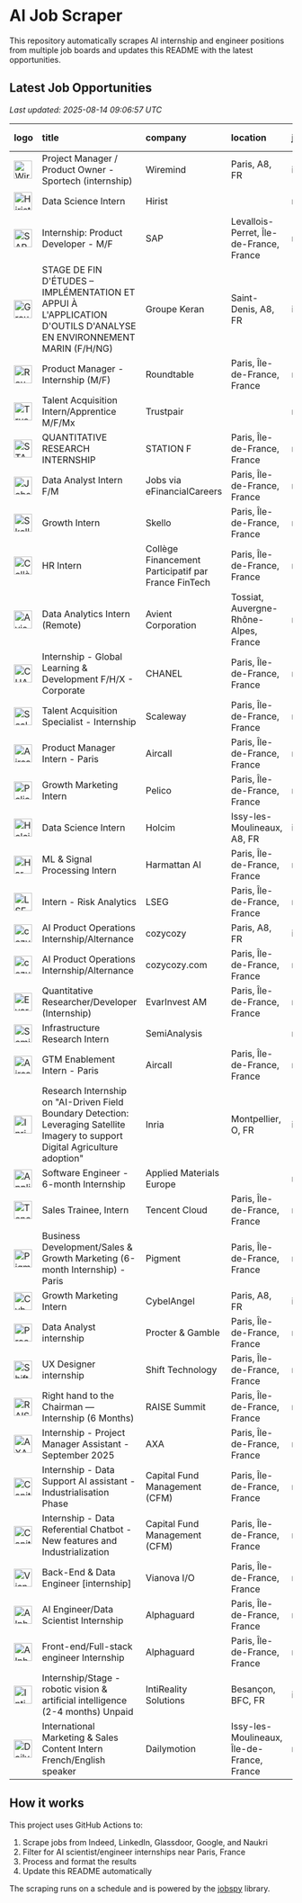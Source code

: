 # AI Job Scraper

This repository automatically scrapes AI internship and engineer positions from multiple job boards and updates this README with the latest opportunities.

## Latest Job Opportunities

*Last updated: 2025-08-14 09:06:57 UTC*

| logo                                                                                                                                                                           | title                                                                                                                             | company                                             | location                                   | job_type   | apply                                                                                                         |   age (d) |
|:-------------------------------------------------------------------------------------------------------------------------------------------------------------------------------|:----------------------------------------------------------------------------------------------------------------------------------|:----------------------------------------------------|:-------------------------------------------|:-----------|:--------------------------------------------------------------------------------------------------------------|----------:|
| <img src="https://logo.clearbit.com/wiremind.com" width="32" height="32" alt="Wiremind logo">                                                                                  | Project Manager / Product Owner - Sportech (internship)                                                                           | Wiremind                                            | Paris, A8, FR                              | internship | [![Apply](https://img.shields.io/badge/Apply-brightgreen)](https://fr.indeed.com/viewjob?jk=4e57af2e7b829ca8) |         2 |
| <img src="https://logo.clearbit.com/hirist.com" width="32" height="32" alt="Hirist logo">                                                                                      | Data Science Intern                                                                                                               | Hirist                                              |                                            | nan        | [![Apply](https://img.shields.io/badge/Apply-brightgreen)](https://www.linkedin.com/jobs/view/4281245390)     |         2 |
| <img src="https://logo.clearbit.com/sap.com" width="32" height="32" alt="SAP logo">                                                                                            | Internship: Product Developer - M/F                                                                                               | SAP                                                 | Levallois-Perret, Île-de-France, France    | nan        | [![Apply](https://img.shields.io/badge/Apply-brightgreen)](https://www.linkedin.com/jobs/view/4283928456)     |         2 |
| <img src="https://logo.clearbit.com/groupekeran.com" width="32" height="32" alt="Groupe Keran logo">                                                                           | STAGE DE FIN D'ÉTUDES – IMPLÉMENTATION ET APPUI À L'APPLICATION D'OUTILS D'ANALYSE EN ENVIRONNEMENT MARIN (F/H/NG)                | Groupe Keran                                        | Saint-Denis, A8, FR                        | internship | [![Apply](https://img.shields.io/badge/Apply-brightgreen)](https://fr.indeed.com/viewjob?jk=5080103ed68de2b0) |         3 |
| <img src="https://logo.clearbit.com/roundtable.com" width="32" height="32" alt="Roundtable logo">                                                                              | Product Manager - Internship (M/F)                                                                                                | Roundtable                                          | Paris, Île-de-France, France               | nan        | [![Apply](https://img.shields.io/badge/Apply-brightgreen)](https://www.linkedin.com/jobs/view/4283437874)     |         3 |
| <img src="https://logo.clearbit.com/trustpair.com" width="32" height="32" alt="Trustpair logo">                                                                                | Talent Acquisition Intern/Apprentice M/F/Mx                                                                                       | Trustpair                                           |                                            | nan        | [![Apply](https://img.shields.io/badge/Apply-brightgreen)](https://www.linkedin.com/jobs/view/4255575298)     |         3 |
| <img src="https://logo.clearbit.com/stationf.com" width="32" height="32" alt="STATION F logo">                                                                                 | QUANTITATIVE RESEARCH INTERNSHIP                                                                                                  | STATION F                                           | Paris, Île-de-France, France               | nan        | [![Apply](https://img.shields.io/badge/Apply-brightgreen)](https://www.linkedin.com/jobs/view/4282085462)     |         4 |
| <img src="https://logo.clearbit.com/jobsviaefinancialcareers.com" width="32" height="32" alt="Jobs via eFinancialCareers logo">                                                | Data Analyst Intern F/M                                                                                                           | Jobs via eFinancialCareers                          | Paris, Île-de-France, France               | nan        | [![Apply](https://img.shields.io/badge/Apply-brightgreen)](https://www.linkedin.com/jobs/view/4282946970)     |         4 |
| <img src="https://logo.clearbit.com/skello.com" width="32" height="32" alt="Skello logo">                                                                                      | Growth Intern                                                                                                                     | Skello                                              | Paris, Île-de-France, France               | nan        | [![Apply](https://img.shields.io/badge/Apply-brightgreen)](https://www.linkedin.com/jobs/view/4229005235)     |         4 |
| <img src="https://logo.clearbit.com/collègefinancementparticipatifparfrancefintech.com" width="32" height="32" alt="Collège Financement Participatif par France FinTech logo"> | HR Intern                                                                                                                         | Collège Financement Participatif par France FinTech | Paris, Île-de-France, France               | nan        | [![Apply](https://img.shields.io/badge/Apply-brightgreen)](https://www.linkedin.com/jobs/view/4282316920)     |         6 |
| <img src="https://logo.clearbit.com/avient.com" width="32" height="32" alt="Avient Corporation logo">                                                                          | Data Analytics Intern (Remote)                                                                                                    | Avient Corporation                                  | Tossiat, Auvergne-Rhône-Alpes, France      | nan        | [![Apply](https://img.shields.io/badge/Apply-brightgreen)](https://www.linkedin.com/jobs/view/4027800272)     |         6 |
| <img src="https://logo.clearbit.com/chanel.com" width="32" height="32" alt="CHANEL logo">                                                                                      | Internship - Global Learning & Development F/H/X - Corporate                                                                      | CHANEL                                              | Paris, Île-de-France, France               | nan        | [![Apply](https://img.shields.io/badge/Apply-brightgreen)](https://www.linkedin.com/jobs/view/3904542442)     |         6 |
| <img src="https://logo.clearbit.com/scaleway.com" width="32" height="32" alt="Scaleway logo">                                                                                  | Talent Acquisition Specialist - Internship                                                                                        | Scaleway                                            | Paris, Île-de-France, France               | nan        | [![Apply](https://img.shields.io/badge/Apply-brightgreen)](https://www.linkedin.com/jobs/view/4265998422)     |         7 |
| <img src="https://logo.clearbit.com/aircall.com" width="32" height="32" alt="Aircall logo">                                                                                    | Product Manager Intern - Paris                                                                                                    | Aircall                                             | Paris, Île-de-France, France               | nan        | [![Apply](https://img.shields.io/badge/Apply-brightgreen)](https://www.linkedin.com/jobs/view/4244057685)     |         7 |
| <img src="https://logo.clearbit.com/pelico.com" width="32" height="32" alt="Pelico logo">                                                                                      | Growth Marketing Intern                                                                                                           | Pelico                                              | Paris, Île-de-France, France               | nan        | [![Apply](https://img.shields.io/badge/Apply-brightgreen)](https://www.linkedin.com/jobs/view/4266740929)     |         8 |
| <img src="https://logo.clearbit.com/holcim.com" width="32" height="32" alt="Holcim logo">                                                                                      | Data Science Intern                                                                                                               | Holcim                                              | Issy-les-Moulineaux, A8, FR                | internship | [![Apply](https://img.shields.io/badge/Apply-brightgreen)](https://fr.indeed.com/viewjob?jk=ef2adfa633621e08) |         8 |
| <img src="https://logo.clearbit.com/harmattanai.com" width="32" height="32" alt="Harmattan AI logo">                                                                           | ML & Signal Processing Intern                                                                                                     | Harmattan AI                                        | Paris, Île-de-France, France               | nan        | [![Apply](https://img.shields.io/badge/Apply-brightgreen)](https://www.linkedin.com/jobs/view/4194464797)     |         9 |
| <img src="https://logo.clearbit.com/lseg.com" width="32" height="32" alt="LSEG logo">                                                                                          | Intern - Risk Analytics                                                                                                           | LSEG                                                | Paris, Île-de-France, France               | nan        | [![Apply](https://img.shields.io/badge/Apply-brightgreen)](https://www.linkedin.com/jobs/view/4255240946)     |         9 |
| <img src="https://logo.clearbit.com/cozycozy.com" width="32" height="32" alt="cozycozy logo">                                                                                  | AI Product Operations Internship/Alternance                                                                                       | cozycozy                                            | Paris, A8, FR                              | internship | [![Apply](https://img.shields.io/badge/Apply-brightgreen)](https://fr.indeed.com/viewjob?jk=26e4d51360e92177) |        10 |
| <img src="https://logo.clearbit.com/cozycozycom.com" width="32" height="32" alt="cozycozy.com logo">                                                                           | AI Product Operations Internship/Alternance                                                                                       | cozycozy.com                                        | Paris, Île-de-France, France               | nan        | [![Apply](https://img.shields.io/badge/Apply-brightgreen)](https://www.linkedin.com/jobs/view/4279630281)     |        10 |
| <img src="https://logo.clearbit.com/evarinvestam.com" width="32" height="32" alt="EvarInvest AM logo">                                                                         | Quantitative Researcher/Developer (Internship)                                                                                    | EvarInvest AM                                       | Paris, Île-de-France, France               | nan        | [![Apply](https://img.shields.io/badge/Apply-brightgreen)](https://www.linkedin.com/jobs/view/4279593584)     |        10 |
| <img src="https://logo.clearbit.com/semianalysis.com" width="32" height="32" alt="SemiAnalysis logo">                                                                          | Infrastructure Research Intern                                                                                                    | SemiAnalysis                                        |                                            | nan        | [![Apply](https://img.shields.io/badge/Apply-brightgreen)](https://www.linkedin.com/jobs/view/4279751737)     |        10 |
| <img src="https://logo.clearbit.com/aircall.com" width="32" height="32" alt="Aircall logo">                                                                                    | GTM Enablement Intern - Paris                                                                                                     | Aircall                                             | Paris, Île-de-France, France               | nan        | [![Apply](https://img.shields.io/badge/Apply-brightgreen)](https://www.linkedin.com/jobs/view/4253144212)     |        14 |
| <img src="https://logo.clearbit.com/inria.com" width="32" height="32" alt="Inria logo">                                                                                        | Research Internship on "AI-Driven Field Boundary Detection: Leveraging Satellite Imagery to support Digital Agriculture adoption" | Inria                                               | Montpellier, O, FR                         | internship | [![Apply](https://img.shields.io/badge/Apply-brightgreen)](https://fr.indeed.com/viewjob?jk=4ef0d9f21c81c9b8) |        14 |
| <img src="https://logo.clearbit.com/appliedmaterialseurope.com" width="32" height="32" alt="Applied Materials Europe logo">                                                    | Software Engineer - 6-month Internship                                                                                            | Applied Materials Europe                            |                                            | nan        | [![Apply](https://img.shields.io/badge/Apply-brightgreen)](https://www.linkedin.com/jobs/view/4267817435)     |        14 |
| <img src="https://logo.clearbit.com/tencentcloud.com" width="32" height="32" alt="Tencent Cloud logo">                                                                         | Sales Trainee, Intern                                                                                                             | Tencent Cloud                                       | Paris, Île-de-France, France               | nan        | [![Apply](https://img.shields.io/badge/Apply-brightgreen)](https://www.linkedin.com/jobs/view/4274300948)     |        15 |
| <img src="https://logo.clearbit.com/pigment.com" width="32" height="32" alt="Pigment logo">                                                                                    | Business Development/Sales & Growth Marketing (6-month Internship) - Paris                                                        | Pigment                                             | Paris, Île-de-France, France               | nan        | [![Apply](https://img.shields.io/badge/Apply-brightgreen)](https://www.linkedin.com/jobs/view/4275184909)     |        22 |
| <img src="https://logo.clearbit.com/cybelangel.com" width="32" height="32" alt="CybelAngel logo">                                                                              | Growth Marketing Intern                                                                                                           | CybelAngel                                          | Paris, A8, FR                              | internship | [![Apply](https://img.shields.io/badge/Apply-brightgreen)](https://fr.indeed.com/viewjob?jk=9f55559eb92b38e6) |        22 |
| <img src="https://logo.clearbit.com/proctergamble.com" width="32" height="32" alt="Procter & Gamble logo">                                                                     | Data Analyst internship                                                                                                           | Procter & Gamble                                    | Paris, Île-de-France, France               | nan        | [![Apply](https://img.shields.io/badge/Apply-brightgreen)](https://www.linkedin.com/jobs/view/4271497654)     |        23 |
| <img src="https://logo.clearbit.com/shifttechnology.com" width="32" height="32" alt="Shift Technology logo">                                                                   | UX Designer internship                                                                                                            | Shift Technology                                    | Paris, Île-de-France, France               | nan        | [![Apply](https://img.shields.io/badge/Apply-brightgreen)](https://www.linkedin.com/jobs/view/4267819165)     |        24 |
| <img src="https://logo.clearbit.com/raisesummit.com" width="32" height="32" alt="RAISE Summit logo">                                                                           | Right hand to the Chairman — Internship (6 Months)                                                                                | RAISE Summit                                        | Paris, Île-de-France, France               | nan        | [![Apply](https://img.shields.io/badge/Apply-brightgreen)](https://www.linkedin.com/jobs/view/4268351055)     |        24 |
| <img src="https://logo.clearbit.com/axa.com" width="32" height="32" alt="AXA logo">                                                                                            | Internship - Project Manager Assistant - September 2025                                                                           | AXA                                                 | Paris, Île-de-France, France               | nan        | [![Apply](https://img.shields.io/badge/Apply-brightgreen)](https://www.linkedin.com/jobs/view/4252577989)     |        24 |
| <img src="https://logo.clearbit.com/capitalfundmanagementcfm.com" width="32" height="32" alt="Capital Fund Management (CFM) logo">                                             | Internship - Data Support AI assistant - Industrialisation Phase                                                                  | Capital Fund Management (CFM)                       | Paris, Île-de-France, France               | nan        | [![Apply](https://img.shields.io/badge/Apply-brightgreen)](https://www.linkedin.com/jobs/view/4268283111)     |        28 |
| <img src="https://logo.clearbit.com/capitalfundmanagementcfm.com" width="32" height="32" alt="Capital Fund Management (CFM) logo">                                             | Internship -  Data Referential Chatbot - New features and Industrialization                                                       | Capital Fund Management (CFM)                       | Paris, Île-de-France, France               | nan        | [![Apply](https://img.shields.io/badge/Apply-brightgreen)](https://www.linkedin.com/jobs/view/4268274822)     |        28 |
| <img src="https://logo.clearbit.com/vianovaio.com" width="32" height="32" alt="Vianova I/O logo">                                                                              | Back-End & Data Engineer [internship]                                                                                             | Vianova I/O                                         | Paris, Île-de-France, France               | nan        | [![Apply](https://img.shields.io/badge/Apply-brightgreen)](https://www.linkedin.com/jobs/view/4267022401)     |        29 |
| <img src="https://logo.clearbit.com/alphaguard.com" width="32" height="32" alt="Alphaguard logo">                                                                              | AI Engineer/Data Scientist Internship                                                                                             | Alphaguard                                          | Paris, Île-de-France, France               | nan        | [![Apply](https://img.shields.io/badge/Apply-brightgreen)](https://www.linkedin.com/jobs/view/4267021525)     |        29 |
| <img src="https://logo.clearbit.com/alphaguard.com" width="32" height="32" alt="Alphaguard logo">                                                                              | Front-end/Full-stack engineer Internship                                                                                          | Alphaguard                                          | Paris, Île-de-France, France               | nan        | [![Apply](https://img.shields.io/badge/Apply-brightgreen)](https://www.linkedin.com/jobs/view/4267018741)     |        29 |
| <img src="https://logo.clearbit.com/intirealitysolutions.com" width="32" height="32" alt="IntiReality Solutions  logo">                                                        | Internship/Stage - robotic vision & artificial intelligence (2-4 months) Unpaid                                                   | IntiReality Solutions                               | Besançon, BFC, FR                          | internship | [![Apply](https://img.shields.io/badge/Apply-brightgreen)](https://fr.indeed.com/viewjob?jk=d68d0861b49985f6) |        30 |
| <img src="https://logo.clearbit.com/dailymotion.com" width="32" height="32" alt="Dailymotion logo">                                                                            | International Marketing & Sales Content Intern  French/English speaker                                                            | Dailymotion                                         | Issy-les-Moulineaux, Île-de-France, France | nan        | [![Apply](https://img.shields.io/badge/Apply-brightgreen)](https://www.linkedin.com/jobs/view/4267176000)     |        30 |

## How it works

This project uses GitHub Actions to:
1. Scrape jobs from Indeed, LinkedIn, Glassdoor, Google, and Naukri
2. Filter for AI scientist/engineer internships near Paris, France  
3. Process and format the results
4. Update this README automatically

The scraping runs on a schedule and is powered by the [jobspy](https://github.com/Bunsly/JobSpy) library.

